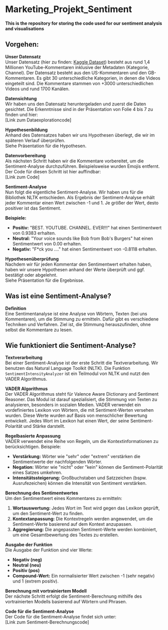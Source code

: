 # Marketing_Projekt_Sentiment
**This is the repository for storing the code used for our sentiment analysis and visualisations**

## Vorgehen:

**Unser Datensatz**  
Unser Datensatz (hier zu finden: [Kaggle Dataset](https://www.kaggle.com/datasets/datasnaek/youtube?select=USvideos.csv)) besteht aus rund 1,4 Millionen YouTube-Kommentaren inklusive der Metadaten (Kategorie, Channel). Der Datensatz besteht aus den US-Kommentaren und den GB-Kommentaren. Es gibt 30 unterschiedliche Kategorien, in denen die Videos eingeteilt sind. Die Kommentare stammen von +3000 unterschiedlichen Videos und rund 1700 Kanälen.

**Datensichtung**  
Wir haben uns den Datensatz heruntergeladen und zuerst die Daten gesichtet. Die Erkenntnisse sind in der Präsentation von Folie 4 bis 7 zu finden und hier:  
[Link zum Dataexplorationcode]

**Hypothesenbildung**  
Anhand des Datensatzes haben wir uns Hypothesen überlegt, die wir im späteren Verlauf überprüfen.  
Siehe Präsentation für die Hypothesen.

**Datenvorbereitung**  
Als nächsten Schritt haben wir die Kommentare vorbereitet, um die Sentiment-Analyse durchzuführen. Beispielsweise wurden Emojis entfernt.  
Der Code für diesen Schritt ist hier auffindbar:  
[Link zum Code]

**Sentiment-Analyse**  
Nun folgt die eigentliche Sentiment-Analyse. Wir haben uns für die Bibliothek NLTK entschieden. Als Ergebnis der Sentiment-Analyse erhält jeder Kommentar einen Wert zwischen -1 und 1. Je größer der Wert, desto positiver ist das Sentiment. 

**Beispiele:**
- **Positiv:** "BEST. YOUTUBE. CHANNEL. EVER!!!" hat einen Sentimentwert von 0.9383 erhalten.
- **Neutral:** "Your voice sounds like Bob from Bob's Burgers" hat einen Sentimentwert von 0.00 erhalten.
- **Negativ:** "F*ck you ...." hat einen Sentimentwert von -0.8118 erhalten.

**Hypothesenüberprüfung**  
Nachdem wir für jeden Kommentar den Sentimentwert erhalten haben, haben wir unsere Hypothesen anhand der Werte überprüft und ggf. bestätigt oder abgelehnt.  
Siehe Präsentation für die Ergebnisse.

## Was ist eine Sentiment-Analyse?

**Definition**  
Eine Sentimentanalyse ist eine Analyse von Wörtern, Texten (bei uns Kommentaren), um die Stimmung zu ermitteln. Dafür gibt es verschiedene Techniken und Verfahren. Ziel ist, die Stimmung herauszufinden, ohne selbst die Kommentare zu lesen.

## Wie funktioniert die Sentiment-Analyse?

**Textverarbeitung**  
Bei einer Sentiment-Analyse ist der erste Schritt die Textverarbeitung. Wir benutzen das Natural Language Toolkit (NLTK). Die Funktion `SentimentIntensityAnalyzer` ist ein Teilmodul von NLTK und nutzt den VADER Algorithmus.

**VADER Algorithmus**  
Der VADER Algorithmus steht für Valence Aware Dictionary and Sentiment Reasoner. Das Modul ist darauf spezialisiert, die Stimmung von Texten zu analysieren, besonders in sozialen Medien. VADER verwendet ein vordefiniertes Lexikon von Wörtern, die mit Sentiment-Werten versehen wurden. Diese Werte wurden auf Basis von menschlicher Bewertung entwickelt. Jedes Wort im Lexikon hat einen Wert, der seine Sentiment-Polarität und Stärke darstellt.

**Regelbasierte Anpassung**  
VADER verwendet eine Reihe von Regeln, um die Kontextinformationen zu berücksichtigen. Beispiele:
- **Verstärkung:** Wörter wie "sehr" oder "extrem" verstärken die Sentimentwerte der nachfolgenden Wörter.
- **Negation:** Wörter wie "nicht" oder "kein" können die Sentiment-Polarität eines Satzes umkehren.
- **Intensitätssteigerung:** Großbuchstaben und Satzzeichen (bspw. Ausrufezeichen) können die Intensität von Sentiment verstärken.

**Berechnung des Sentimentwertes**  
Um den Sentimentwert eines Kommentares zu ermitteln:
1. **Wortauswertung:** Jedes Wort im Text wird gegen das Lexikon geprüft, um den Sentiment-Wert zu finden.
2. **Kontextanpassung:** Die Kontextregeln werden angewendet, um die Sentiment-Werte basierend auf dem Kontext anzupassen.
3. **Aggregierung:** Die angepassten Sentiment-Werte werden kombiniert, um eine Gesamtbewertung des Textes zu erstellen.

**Ausgabe der Funktion**  
Die Ausgabe der Funktion sind vier Werte:
- **Negativ (neg)**
- **Neutral (neu)**
- **Positiv (pos)**
- **Compound-Wert:** Ein normalisierter Wert zwischen -1 (sehr negativ) und 1 (extrem positiv).

**Berechnung mit vortrainiertem Modell**  
Der nächste Schritt erfolgt die Sentiment-Berechnung mithilfe des vortrainierten Modells basierend auf Wörtern und Phrasen.

**Code für die Sentiment-Analyse**  
Der Code für die Sentiment-Analyse findet sich unter:  
[Link zum Sentiment-Berechnungscode]

